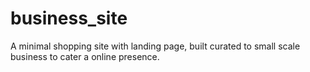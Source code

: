 # business_site
A minimal shopping site with landing page, built curated to small scale business to cater a online presence.
